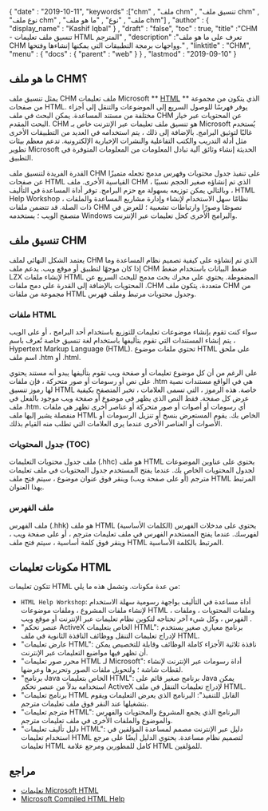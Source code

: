 {
  "date" : "2019-10-11",
  "keywords" :["chm" , "ملف chm" , "تنسيق ملف chm" , "نوع ملف chm" , "ملف" , "نوع" , "ما هو ملف chm"] ,
  "author" : {
    "display_name" : "Kashif Iqbal"
} ,
  "draft" : "false",
  "toc" : true,
  "title" :"CHM - تنسيق ملف تعليمات HTML المترجم" ,
  "description" :"تعرف على ما هو ملف CHM وواجهات برمجة التطبيقات التي يمكنها إنشاءها وفتحها." ,
  "linktitle" : "CHM",
  "menu" : {
    "docs" : {
      "parent" : "web"
}
} ,
  "lastmod" : "2019-09-10"
}

## ما هو ملف CHM؟

يمثل تنسيق ملف CHM ملف تعليمات Microsoft ** [HTML](/ar/web/html/) ** الذي يتكون من مجموعة من صفحات HTML. يوفر فهرسًا للوصول السريع إلى الموضوعات والتنقل إلى أجزاء مختلفة من مستند المساعدة. يمكن البحث في ملف CHM عن المحتويات عبر خيار البحث المقدم. CHM هو تنسيق ملف تعليمات عبر الإنترنت خاص بـ Microsoft يُستخدم غالبًا لتوثيق البرامج. بالإضافة إلى ذلك ، يتم استخدامه في العديد من التطبيقات الأخرى مثل أدلة التدريب والكتب التفاعلية والنشرات الإخبارية الإلكترونية. تدعم معظم بيئات تطوير Microsoft الحديثة إنشاء وثائق آلية تبادل المعلومات من المعلومات المتوفرة في التطبيق.

القدرة الفريدة لتنسيق ملف CHM على تنفيذ جدول محتويات وفهرس مدمج تجعله متميزًا عن صفحات HTML القياسية الأخرى. ملف CHM الذي تم إنشاؤه صغير الحجم نسبيًا ، وبالتالي يمكن توزيعه بسهولة مع حزم البرامج. توفر أداة المساعدة في التأليف ، HTML Help Workshop ، نظامًا سهل الاستخدام لإنشاء وإدارة مشاريع المساعدة والملفات ذات الصلة. قد تتضمن ملفات CHM نصوصًا وصورًا وارتباطات تشعبية ؛ للعرض في متصفح الويب ؛ يستخدمه Windows والبرامج الأخرى كحل تعليمات عبر الإنترنت.

## تنسيق ملف CHM

يعتمد الشكل النهائي لملف CHM الذي تم إنشاؤه على كيفية تصميم نظام المساعدة وما إذا كان موجهًا لتطبيق أو موقع ويب. يدعم ملف CHM ضغط البيانات باستخدام ضغط LZX لإنشاء ملفات HTML المضغوطة. يحتوي على محرك بحث مدمج للبحث السريع عن المحتويات بالإضافة إلى القدرة على دمج ملفات .CHM متعددة. يتكون ملف CHM من مجموعة من ملفات HTML وجدول محتويات مرتبط وملف فهرس.

### ملفات HTML

سواء كنت تقوم بإنشاء موضوعات تعليمات للتوزيع باستخدام أحد البرامج ، أو على الويب ، يتم إنشاء المستندات التي تقوم بتأليفها باستخدام لغة تنسيق خاصة تُعرف باسم Hypertext Markup Language (HTML). تحتوي ملفات موضوع HTML على ملحق اسم ملف .htm أو .html.

على الرغم من أن كل موضوع تعليمات أو صفحة ويب تقوم بتأليفها يبدو أنه مستند يحتوي على نص أو رسومات أو صور متحركة ، فإن ملفات .htm هي في الواقع مستندات نصية لها رموز تنسيق HTML خاصة. هذه الرموز ، التي تسمى العلامات ، تخبر المتصفح بكيفية عرض كل صفحة. فقط النص الذي يظهر في موضوع أو صفحة ويب موجود بالفعل في ملف .htm. أي رسومات أو أصوات أو صور متحركة أو عناصر أخرى تظهر هي ملفات منفصلة يشير إليها ملف HTML الخاص بك. يقوم المستعرض بنسخ أو تنزيل الرسومات أو الأصوات أو العناصر الأخرى عندما يرى العلامات التي تطلب منه القيام بذلك.

### جدول المحتويات (TOC)
ملف جدول محتويات التعليمات (.hhc) هو ملف HTML يحتوي على عناوين الموضوعات لجدول المحتويات الخاص بك. عندما يفتح المستخدم جدول المحتويات في ملف تعليمات مترجم (أو على صفحة ويب) وينقر فوق عنوان موضوع ، سيتم فتح ملف HTML المرتبط بهذا العنوان.

### ملف الفهرس
ملف الفهرس (.hhk) هو ملف HTML يحتوي على مدخلات الفهرس (الكلمات الأساسية) لفهرسك. عندما يفتح المستخدم الفهرس في ملف تعليمات مترجم ، أو على صفحة ويب ، وينقر فوق كلمة أساسية ، سيتم فتح ملف HTML المرتبط بالكلمة الأساسية.

## مكونات تعليمات HTML

تتكون تعليمات HTML من عدة مكونات. وتشمل هذه ما يلي:

* `HTML Help Workshop`: أداة مساعدة في التأليف بواجهة رسومية سهلة الاستخدام لإنشاء ملفات المشروع ، وملفات موضوعات HTML ، وملفات المحتويات ، وملفات الفهرس ، وكل شيء آخر تحتاجه لتكوين نظام تعليمات عبر الإنترنت أو موقع ويب .
* "عنصر تحكم ActiveX الخاص بتعليمات HTML": برنامج معياري صغير يستخدم لإدراج تعليمات التنقل ووظائف النافذة الثانوية في ملف HTML.
* "عارض تعليمات HTML": نافذة ثلاثية الأجزاء كاملة الوظائف وقابلة للتخصيص يمكن أن تظهر فيها مواضيع التعليمات عبر الإنترنت.
* "محرر صور تعليمات HTML لـ Microsoft": أداة رسومات عبر الإنترنت لإنشاء لقطات شاشة ؛ ولتحويل ملفات الصور وتحريرها وعرضها.
* "برنامج Java الخاص بتعليمات HTML": برنامج صغير قائم على Java يمكن استخدامه بدلاً من عنصر تحكم ActiveX لإدراج تعليمات التنقل في ملف HTML.
* "برنامج تعليمات HTML القابل للتنفيذ": البرنامج الذي يعرض التعليمات ويقوم بتشغيلها عند النقر فوق ملف تعليمات مترجم.
* "مترجم تعليمات HTML": البرنامج الذي يجمع المشروع والمحتويات والفهرس والموضوع والملفات الأخرى في ملف تعليمات مترجم.
* "دليل تأليف تعليمات HTML": دليل عبر الإنترنت مصمم لمساعدة المؤلفين في استخدام تعليمات HTML لتصميم نظام مساعدة. يحتوي الدليل أيضًا على مرجع تعليمات HTML كامل للمطورين ومرجع علامة HTML للمؤلفين.

## مراجع

* [تعليمات Microsoft HTML](https://docs.microsoft.com/en-us/previous-versions/windows/desktop/htmlhelp/microsoft-html-help-1-4-sdk)
* [Microsoft Compiled HTML Help](https://en.wikipedia.org/wiki/Microsoft_Compiled_HTML_Help)

